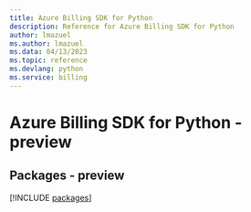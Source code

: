 ```yaml
---
title: Azure Billing SDK for Python
description: Reference for Azure Billing SDK for Python
author: lmazuel
ms.author: lmazuel
ms.data: 04/13/2023
ms.topic: reference
ms.devlang: python
ms.service: billing
---
```

# Azure Billing SDK for Python - preview
## Packages - preview
[!INCLUDE [packages](billing-index.md)]